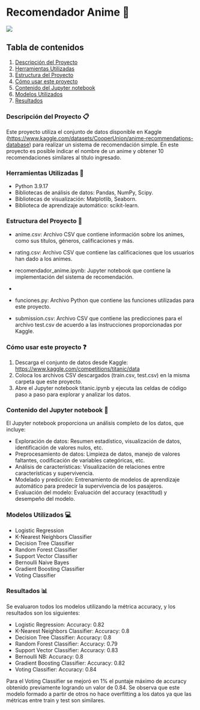 # Recomendador Anime 🍜

<img src="https://images6.alphacoders.com/656/thumb-1920-656029.png">

## Tabla de contenidos

1. [Descripción del Proyecto](#descripción-del-proyecto-clipboard)
2. [Herramientas Utilizadas](#herramientas-utilizadas-wrench)
3. [Estructura del Proyecto](#estructura-del-proyecto-open_file_folder)
4. [Cómo usar este proyecto](#cómo-usar-este-proyecto-question)
5. [Contenido del Jupyter notebook](#contenido-del-jupyter-notebook-page_facing_up)
6. [Modelos Utilizados](#modelos-utilizados-computer)
7. [Resultados](#resultados-bar_chart)


### Descripción del Proyecto :clipboard:
Este proyecto utiliza el conjunto de datos disponible en Kaggle (https://www.kaggle.com/datasets/CooperUnion/anime-recommendations-database) para realizar un sistema de recomendación simple.
En este proyecto es posible indicar el nombre de un anime y obtener 10 recomendaciones similares al título ingresado.

### Herramientas Utilizadas :wrench:
- Python 3.9.17
- Bibliotecas de análisis de datos: Pandas, NumPy, Scipy.
- Bibliotecas de visualización: Matplotlib, Seaborn.
- Biblioteca de aprendizaje automático: scikit-learn.
  

### Estructura del Proyecto :open_file_folder:
- anime.csv: Archivo CSV que contiene información sobre los animes, como sus títulos, géneros, calificaciones y más.
- rating.csv: Archivo CSV que contiene las calificaciones que los usuarios han dado a los animes.
- recomendador_anime.ipynb: Jupyter notebook que contiene la implementación del sistema de recomendación.

- 
- funciones.py: Archivo Python que contiene las funciones utilizadas para este proyecto.
- submission.csv: Archivo CSV que contiene las predicciones para el archivo test.csv de acuerdo a las instrucciones proporcionadas por Kaggle.

### Cómo usar este proyecto :question:
1. Descarga el conjunto de datos desde Kaggle: https://www.kaggle.com/competitions/titanic/data
2. Coloca los archivos CSV descargados (train.csv, test.csv) en la misma carpeta que este proyecto.
3. Abre el Jupyter notebook titanic.ipynb y ejecuta las celdas de código paso a paso para explorar y analizar los datos.

### Contenido del Jupyter notebook :page_facing_up:
El Jupyter notebook proporciona un análisis completo de los datos, que incluye:
- Exploración de datos: Resumen estadístico, visualización de datos, identificación de valores nulos, etc.
- Preprocesamiento de datos: Limpieza de datos, manejo de valores faltantes, codificación de variables categóricas, etc.
- Análisis de características: Visualización de relaciones entre características y supervivencia.
- Modelado y predicción: Entrenamiento de modelos de aprendizaje automático para predecir la supervivencia de los pasajeros.
- Evaluación del modelo: Evaluación del accuracy (exactitud) y desempeño del modelo.

### Modelos Utilizados :computer:
- Logistic Regression
- K-Nearest Neighbors Classifier
- Decision Tree Classifier
- Random Forest Classifier
- Support Vector Classifier
- Bernoulli Naive Bayes
- Gradient Boosting Classifier
- Voting Classifier

### Resultados :bar_chart:
Se evaluaron todos los modelos utilizando la métrica accuracy, y los resultados son los siguientes:

- Logistic Regression: Accuracy: 0.82
- K-Nearest Neighbors Classifier: Accuracy: 0.8
- Decision Tree Classifier: Accuracy: 0.8
- Random Forest Classifier: Accuracy: 0.79
- Support Vector Classifier: Accuracy: 0.83
- Bernoulli NB: Accuracy: 0.8
- Gradient Boosting Classifier: Accuracy: 0.82
- Voting Classifier: Accuracy: 0.84

Para el Voting Classifier se mejoró en 1% el puntaje máximo de accuracy obtenido previamente logrando un valor de 0.84.
Se observa que este modelo formado a partir de otros no hace overfitting a los datos ya que las métricas entre train y test son similares.
